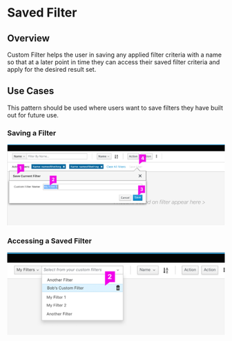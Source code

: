 # Saved Filter


## Overview  

Custom Filter helps the user in saving any applied filter criteria with a name so that at a later point in time they can access their saved filter criteria and apply for the desired result set.



## Use Cases

This pattern should be used where users want to save filters they have built out for future use.



### Saving a Filter
![Saving a Filter](img/savedfilter-page2.png)
### Accessing a Saved Filter
 ![Accessing a Custom Filter](img/savedfilter-page9.png?)

